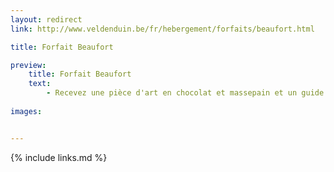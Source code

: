 ```yaml
---
layout: redirect
link: http://www.veldenduin.be/fr/hebergement/forfaits/beaufort.html

title: Forfait Beaufort

preview:
    title: Forfait Beaufort
    text: 
        - Recevez une pièce d'art en chocolat et massepain et un guide Beaufort avec votre réservation d'une accomodation ou emplacement de camping. 
        
images:


---
```


{% include links.md %}


